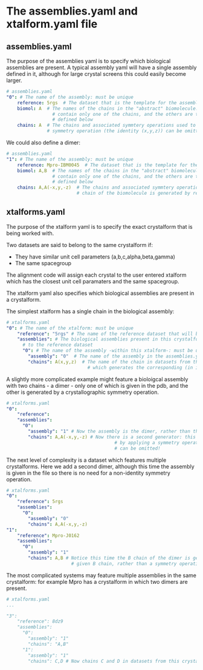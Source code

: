 # The assemblies.yaml and xtalform.yaml file

## assemblies.yaml

The purpose of the assemblies yaml is to specify which biological assemblies are present. A typical assembly yaml will have a single assembly defined in it, although for large crystal screens this could easily become larger.

```yaml
# assemblies.yaml
"0": # The name of the assembly: must be unique
    reference: 5rgs  # The dataset that is the template for the assembly
    biomol: A  # The names of the chains in the "abstract" biomolecule. This needed because the reference dataset may
                 # contain only one of the chains, and the others are then generated by some symmetry operation, as 
                 # defined below
    chains: A  # The chains and associated symmtery operations used to generate the biomolecule - in this case the 
               # symmetry operation (the identity (x,y,z)) can be omitted
  ```

We could also define a dimer:

```yaml
# assemblies.yaml
"1": # The name of the assembly: must be unique
    reference: Mpro-IBM0045  # The dataset that is the template for the assembly
    biomol: A,B  # The names of the chains in the "abstract" biomolecule. This needed because the reference dataset may
                 # contain only one of the chains, and the others are then generated by some symmetry operation, as 
                 # defined below
    chains: A,A(-x,y,-z)  # The chains and associated symmtery operations used to generate the biomolecule. Here the B 
                          # chain of the biomolecule is generated by reflections in the b and z axis.
  ```

## xtalforms.yaml

The purpose of the xtalform yaml is to specify the exact crystalform that is being worked with.

Two datasets are said to belong to the same crystalform if:

- They have similar unit cell parameters (a,b,c,alpha,beta,gamma)
- The same spacegroup

The alignment code will assign each crystal to the user entered xtalform which has the closest unit cell paramaters and
the same spacegroup.

The xtalform yaml also specifies which biological assemblies are present in a crystalform.

The simplest xtalform has a single chain in the biological assembly:

```yaml
# xtalforms.yaml
"0": # The name of the xtalform: must be unique
    "reference": "5rgs" # The name of the reference dataset that will be used to get this crystalforms unit cell
    "assemblies": # The biological assemblies present in this crystalform, and the operations which relate them
      # to the reference dataset
      "0": # The name of the assembly -within this xtalform-: must be unique within this xtalform
        "assembly": "0"  # The name of the assembly in the assemblies.yaml to match this assembly to
        "chains": A(x,y,z)  # The name of the chain in datasets from this crystalform and the symmetry operation 
                              # which generates the corresponding (in index) chain in the reference assembly
  ```

A slightly more complicated example might feature a bioloigcal assembly with two chains - a dimer - only one of which is
given in the pdb, and the other is generated by a crystallographic symmetry operation.

```yaml
# xtalforms.yaml
"0": 
    "reference": 
    "assemblies": 
      "0": 
        "assembly": "1" # Now the assembly is the dimer, rather than the monomer!
        "chains": A,A(-x,y,-z) # Now there is a second generator: this creates the second chain, B, 
                                        # by applying a symmetry operation to chain A. Notice the identity operation
                                        # can be omitted!

```

The next level of complexity is a dataset which features multiple crystalforms. Here we add a second dimer, although
this time the assembly is given in the file so there is no need for a non-identity symmetry operation.

```yaml
# xtalforms.yaml
"0": 
    "reference": 5rgs
    "assemblies": 
      "0": 
        "assembly": "0"  
        "chains": A,A(-x,y,-z)
"1": 
    "reference": Mpro-J0162
    "assemblies": 
      "0": 
        "assembly": "1"  
        "chains": A,B # Notice this time the B chain of the dimer is generated by the identity operation applied to
                        # given B chain, rather than a symmetry operation duplicating the A chain
```

The most complicated systems may feature multiple assemblies in the same crystalform: for example Mpro has a crystalform
in which two dimers are present.

```yaml
# xtalforms.yaml
...

"3": 
    "reference": 8dz9
    "assemblies": 
      "0": 
        "assembly": "1"  
        "chains": "A,B" 
      "1": 
        "assembly": "1"  
        "chains": C,D # Now chains C and D in datasets from this crystalform are matched to the Dimer's A and B chains
```
